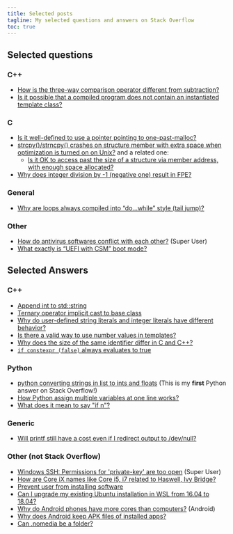 ```yaml
---
title: Selected posts
tagline: My selected questions and answers on Stack Overflow
toc: true
---
```


## Selected questions

### C++

- [How is the three-way comparison operator different from subtraction?](https://stackoverflow.com/q/48042955/5958455)
- [Is it possible that a compiled program does not contain an instantiated template class?](https://stackoverflow.com/q/48032907/5958455)

### C

- [Is it well-defined to use a pointer pointing to one-past-malloc?](https://stackoverflow.com/q/47900466/5958455)
- [strcpy()/strncpy() crashes on structure member with extra space when optimization is turned on on Unix?](https://stackoverflow.com/q/47220212/5958455) and a related one:
  - [Is it OK to access past the size of a structure via member address, with enough space allocated?](https://stackoverflow.com/q/47224138)
- [Why does integer division by -1 (negative one) result in FPE?](https://stackoverflow.com/q/46378104/5958455)

### General

- [Why are loops always compiled into “do…while” style (tail jump)?](https://stackoverflow.com/q/47783926/5958455)

### Other

- [How do antivirus softwares conflict with each other?](https://superuser.com/q/1274329/688600) (Super User)
- [What exactly is “UEFI with CSM” boot mode?](https://superuser.com/q/1284392/688600)


## Selected Answers

### C++

- [Append int to std::string](https://stackoverflow.com/a/45505795/5958455)
- [Ternary operator implicit cast to base class](https://stackoverflow.com/a/49240226/5958455)
- [Why do user-defined string literals and integer literals have different behavior?](https://stackoverflow.com/a/47467463/5958455)
- [Is there a valid way to use number values in templates?](https://stackoverflow.com/a/52360062/5958455)
- [Why does the size of the same identifier differ in C and C++?](https://stackoverflow.com/a/47347568/5958455)
- [`if constexpr (false)` always evaluates to true](https://stackoverflow.com/a/55922184/5958455)

### Python

- [python converting strings in list to ints and floats](https://stackoverflow.com/a/48441455/5958455) (This is my **first** Python answer on Stack Overflow!)
- [How Python assign multiple variables at one line works?](https://stackoverflow.com/a/52143588/5958455)
- [What does it mean to say "if n"?](https://stackoverflow.com/a/53920456/5958455)

### Generic

- [Will printf still have a cost even if I redirect output to /dev/null?](https://stackoverflow.com/a/54196303/5958455)

### Other (not Stack Overflow)

- [Windows SSH: Permissions for 'private-key' are too open](https://superuser.com/a/1296046/688600) (Super User)
- [How are Core iX names like Core i5, i7 related to Haswell, Ivy Bridge?](https://superuser.com/a/1434948/688600)
- [Prevent user from installing software](https://superuser.com/a/1279935/688600)
- [Can I upgrade my existing Ubuntu installation in WSL from 16.04 to 18.04?](https://superuser.com/a/1317981/688600)
- [Why do Android phones have more cores than computers?](https://android.stackexchange.com/a/176503/205764) (Android)
- [Why does Android keep APK files of installed apps?](https://android.stackexchange.com/a/174444/205764)
- [Can .nomedia be a folder?](https://android.stackexchange.com/a/205247/205764)
